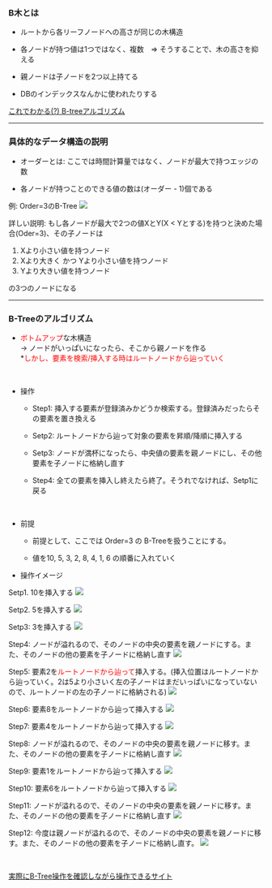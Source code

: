 ### B木とは

- ルートから各リーフノードへの高さが同じの木構造

- 各ノードが持つ値は1つではなく、複数　=> そうすることで、木の高さを抑える

- 親ノードは子ノードを2つ以上持てる

- DBのインデックスなんかに使われたりする

[これでわかる(?) B-treeアルゴリズム](https://speakerdeck.com/nekonenene/b-tree-algorithm?slide=47)

---

### 具体的なデータ構造の説明

- オーダーとは: ここでは時間計算量ではなく、ノードが最大で持つエッジの数

- 各ノードが持つことのできる値の数は(オーダー - 1)個である

例: Order=3のB-Tree
<img src="../img/b-tree.png" />

詳しい説明: もし各ノードが最大で2つの値XとY(X < Yとする)を持つと決めた場合(Oder=3)、その子ノードは

1. Xより小さい値を持つノード
2. Xより大きく かつ Yより小さい値を持つノード
3. Yより大きい値を持つノード

の3つのノードになる

---

### B-Treeのアルゴリズム

- <font color="red">ボトムアップ</font>な木構造  
    -> ノードがいっぱいになったら、そこから親ノードを作る  
*<font color="red">しかし、要素を検索/挿入する時はルートノードから辿っていく</font>


<br>

- 操作
    - Step1: 挿入する要素が登録済みかどうか検索する。登録済みだったらその要素を置き換える

    - Setp2: ルートノードから辿って対象の要素を昇順/降順に挿入する

    - Setp3: ノードが満杯になったら、中央値の要素を親ノードにし、その他要素を子ノードに格納し直す

    - Step4: 全ての要素を挿入し終えたら終了。そうれでなければ、Setp1に戻る

<br>

- 前提
    - 前提として、ここでは Order=3 の B-Treeを扱うことにする。

    - 値を10, 5, 3, 2, 8, 4, 1, 6 の順番に入れていく

- 操作イメージ

Setp1. 10を挿入する
<img src="../img/b-tree1.png" />

Setp2. 5を挿入する
<img src="../img/b-tree2.png" />

Setp3: 3を挿入する
<img src="../img/b-tree3.png" />

Step4: ノードが溢れるので、そのノードの中央の要素を親ノードにする。また、そのノードの他の要素を子ノードに格納し直す
<img src="../img/b-tree4.png" />

Step5: 要素2を<font color="red">ルートノードから辿って</font>挿入する。(挿入位置はルートノードから辿っていく。2は5より小さいく左の子ノードはまだいっぱいになっていないので、ルートノードの左の子ノードに格納される)
<img src="../img/b-tree5.png" />

Step6: 要素8をルートノードから辿って挿入する
<img src="../img/b-tree6.png" />　

Step7: 要素4をルートノードから辿って挿入する
<img src="../img/b-tree7.png" />

Step8: ノードが溢れるので、そのノードの中央の要素を親ノードに移す。また、そのノードの他の要素を子ノードに格納し直す
<img src="../img/b-tree8.png" />

Step9: 要素1をルートノードから辿って挿入する
<img src="../img/b-tree9.png">

Step10: 要素6をルートノードから辿って挿入する
<img src="../img/b-tree10.png" />

Step11: ノードが溢れるので、そのノードの中央の要素を親ノードに移す。また、そのノードの他の要素を子ノードに格納し直す
<img src="../img/b-tree11.png" />


Step12: 今度は親ノードが溢れるので、そのノードの中央の要素を親ノードに移す。また、そのノードの他の要素を子ノードに格納し直す。
<img src="../img/b-tree12.png" />

<br>

[実際にB-Tree操作を確認しながら操作できるサイト](https://www.cs.usfca.edu/~galles/visualization/BTree.html)

